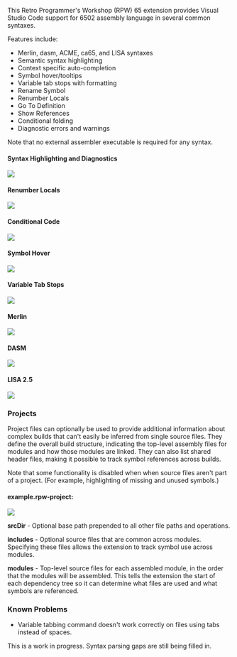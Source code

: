 This Retro Programmer's Workshop (RPW) 65 extension provides Visual Studio Code support for 6502 assembly language in several common syntaxes.

Features include:
* Merlin, dasm, ACME, ca65, and LISA syntaxes
* Semantic syntax highlighting
* Context specific auto-completion
* Symbol hover/tooltips
* Variable tab stops with formatting
* Rename Symbol
* Renumber Locals
* Go To Definition
* Show References
* Conditional folding
* Diagnostic errors and warnings

Note that no external assembler executable is required for any syntax.

#### Syntax Highlighting and Diagnostics
<img src="images/highlighting.png"/>

#### Renumber Locals
<img src="images/renumber.gif"/>

#### Conditional Code
<img src="images/conditional.gif"/>

#### Symbol Hover
<img src="images/hover.gif"/>

#### Variable Tab Stops
<img src="images/tabstops.gif"/>

#### Merlin
<img src="images/merlin.png"/>

#### DASM
<img src="images/dasm.png"/>

#### LISA 2.5
<img src="images/lisa.png"/>

### Projects

Project files can optionally be used to provide additional information about complex builds that can't easily be inferred from single source files.  They define the overall build structure, indicating the top-level assembly files for modules and how those modules are linked.  They can also list shared header files, making it possible to track symbol references across builds.

Note that some functionality is disabled when when source files aren't part of a project.  (For example, highlighting of missing and unused symbols.)

#### example.rpw-project:

<img src="images/project.png"/>

**srcDir** - Optional base path prepended to all other file paths and operations.

**includes** - Optional source files that are common across modules.  Specifying these files allows the extension to track symbol use across modules.

**modules** - Top-level source files for each assembled module, in the order that the modules will be assembled.  This tells the extension the start of each dependency tree so it can determine what files are used and what symbols are referenced.

### Known Problems
* Variable tabbing command doesn't work correctly on files using tabs instead of spaces.

This is a work in progress.  Syntax parsing gaps are still being filled in.
